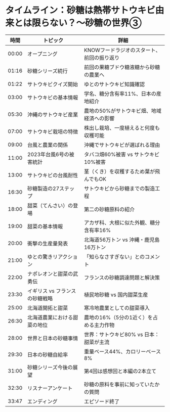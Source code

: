# タイムライン：砂糖は熱帯サトウキビ由来とは限らない？〜砂糖の世界③

| 時間 | トピック | 詳細 |
|------|----------|------|
| 00:00 | オープニング | KNOWフードラジオのスタート、前回の振り返り |
| 01:16 | 砂糖シリーズ続行 | 前回の果糖ブドウ糖液糖から砂糖の農業へ |
| 01:22 | サトウキビクイズ開始 | ゆとのサトウキビ知識確認 |
| 03:00 | サトウキビの基本情報 | 学名、糖分含有率11%、日本の産地紹介 |
| 05:30 | 沖縄のサトウキビ産業 | 農地の50%がサトウキビ畑、地域経済への影響 |
| 07:00 | サトウキビ栽培の特徴 | 株出し栽培、一度植えると何度も収穫可能 |
| 09:00 | 台風と農業の関係 | 沖縄でサトウキビが選ばれる理由 |
| 11:00 | 2023年台風6号の被害統計 | タバコ畑60%被害 vs サトウキビ10%被害 |
| 13:00 | サトウキビの台風耐性 | 茎（くき）を収穫するため葉が飛んでもOK |
| 16:30 | 砂糖製造の27ステップ | サトウキビから砂糖までの製造工程 |
| 18:00 | 甜菜（てんさい）の登場 | 第二の砂糖原料の紹介 |
| 19:00 | 甜菜の基本情報 | アカザ科、大根に似た外観、糖分含有率16% |
| 20:00 | 衝撃の生産量発表 | 北海道56万トン vs 沖縄・鹿児島16万トン |
| 21:00 | ゆとの驚きリアクション | 「知らなさすぎない」とのコメント |
| 22:00 | ナポレオンと甜菜の武勇伝 | フランスの砂糖調達問題と解決策 |
| 23:30 | イギリス vs フランスの砂糖戦略 | 植民地砂糖 vs 国内甜菜生産 |
| 25:00 | 北海道開拓と甜菜 | 寒冷地農業としての甜菜導入 |
| 26:30 | 北海道農業における甜菜の地位 | 農地の16%（5分の1近く）を占める主力作物 |
| 28:00 | 世界と日本の砂糖事情 | 世界：サトウキビ80% vs 日本：甜菜が主流 |
| 29:30 | 日本の砂糖自給率 | 重量ベース44%、カロリーベース8% |
| 31:00 | 砂糖シリーズ今後の展望 | 第4回は感想回と本編の2本立て |
| 32:30 | リスナーアンケート | 砂糖の原料を事前に知っていたかの質問 |
| 33:47 | エンディング | エピソード終了 |